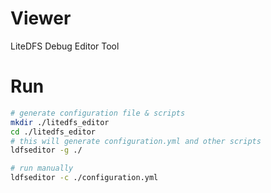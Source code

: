 # Viewer

LiteDFS Debug Editor Tool

# Run

```bash
# generate configuration file & scripts
mkdir ./litedfs_editor
cd ./litedfs_editor
# this will generate configuration.yml and other scripts
ldfseditor -g ./

# run manually
ldfseditor -c ./configuration.yml
```
